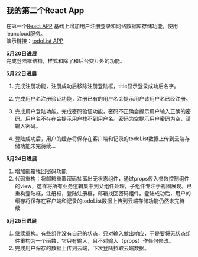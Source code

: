 ## 我的第二个React App
在第一个[React APP](https://github.com/limianhust/React1) 基础上增加用户注册登录和网络数据库存储功能，使用leancloud服务。<br>
演示链接：[todoList APP](https://limianhust.github.io/React2/build/index)

**5月20日进展** <br>
完成登陆框结构，样式和除了和后台交互外的功能。<br>

**5月22日进展** <br>
1. 完成注册功能，注册成功后移除注册登陆框，title显示登录成功后名字。

2. 完成用户名注册验证功能，注册已有的用户名会提示用户该用户名已经注册。

3. 完成用户登陆功能。完成密码验证功能，密码不正确会提示用户输入正确的密码。用户名不存在会提示用户找不到用户名。密码为空提示用户密码为空，请输入密码。

4.  登陆成功后，用户的缓存将保存在客户端和记录的todoList数据上传到云端存储功能未完待续...

**5月24日进展** <br>
1. 增加邮箱找回密码功能
2. 代码重构：将邮箱重置密码抽离出无状态组件，通过props传入参数控制组件的view，这样将所有业务逻辑集中到父组件处理，子组件专注于视图展现。已重构登陆框，注册框，登陆注册框，邮箱找回密码组件。登陆成功后，用户的缓存将保存在客户端和记录的todoList数据上传到云端存储功能仍然未完待续...

**5月25日进展** <br>
1. 继续重构。有些组件没有自己的状态，只对输入做出响应，于是要将无状态组件重构为一个函数，它只有输入，且不对输入（props）作任何修改。
2. 完成用户保存的数据上传到云端，下次登陆拉取云端数据。